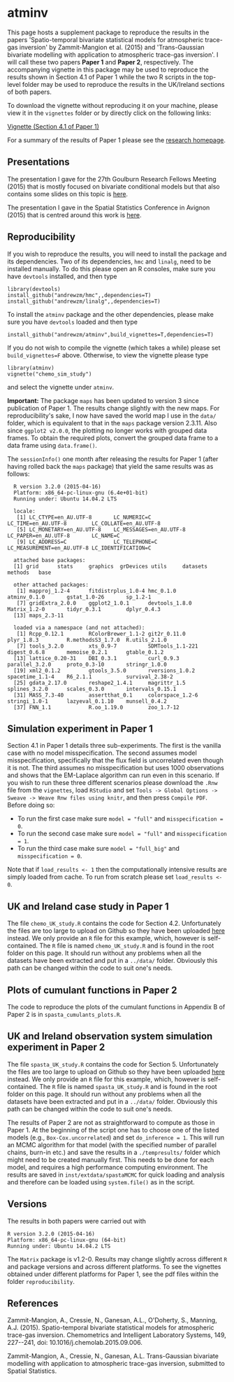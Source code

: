 atminv
=====

This page hosts a supplement package to reproduce the results in the papers 'Spatio-temporal bivariate statistical models for atmospheric trace-gas inversion' by Zammit-Mangion et al. (2015) and  'Trans-Gaussian bivariate modelling with application to atmospheric trace-gas inversion'. I will call these two papers **Paper 1** and **Paper 2**, respectively. The accompanying vignette in this package may be used to reproduce the results shown in Section 4.1 of Paper 1 while the two R scripts in the top-level folder may be used to reproduce the results in the UK/Ireland sections of both papers.

To download the vignette without reproducing it on your machine, please view it in the `vignettes` folder or by directly click on the following links:

[Vignette (Section 4.1 of Paper 1)](https://github.com/andrewzm/atminv/blob/master/vignettes/chemo_sim_study.pdf?raw=true)

For a summary of the results of Paper 1 please see the [research homepage](http://niasra.uow.edu.au/cei/research/UOW202715).

Presentations
-----

The presentation I gave for the 27th Goulburn Research Fellows Meeting (2015) that is mostly focused on bivariate conditional models but that also contains some slides on this topic is [here](https://github.com/andrewzm/bicon/blob/master/pres/2015_03_Goulburn.pdf?raw=true).

The presentation I gave in the Spatial Statistics Conference in Avignon (2015) that is centred around this work is [here](https://github.com/andrewzm/bicon/blob/master/pres/2015_06_Zammit.pdf?raw=true).

Reproducibility 
-------
    
If you wish to reproduce the results, you will need to install the package and its dependencies. Two of its dependencies, `hmc` and `linalg`, need to be installed manually. To do this please open an R consoles, make sure you have `devtools` installed, and then type

    library(devtools)
    install_github("andrewzm/hmc",,dependencies=T)
    install_github("andrewzm/linalg",,dependencies=T)

To install the `atminv` package and the other dependencies, please make sure you have `devtools` loaded and then type

    install_github("andrewzm/atminv",build_vignettes=T,dependencies=T)
  
If you do not wish to compile the vignette (which takes a while) please set `build_vignettes=F` above. Otherwise, to view the vignette please type

    library(atminv)
    vignette("chemo_sim_study")
    
and select the vignette under `atminv`.

**Important:** The package `maps` has been updated to version 3 since publication of Paper 1. The results change slightly with the new maps. For reproducibility's sake, I now have saved the world map I use in the `data/` folder, which is equivalent to that in the `maps` package version 2.3.11. Also since `ggplot2 v2.0.0`, the plotting no longer works with grouped data frames. To obtain the required plots, convert the grouped data frame to a data frame using `data.frame()`.

The `sessionInfo()` one month after releasing the results for Paper 1 (after having rolled back the `maps` package) that yield the same results was as follows:

      R version 3.2.0 (2015-04-16)
      Platform: x86_64-pc-linux-gnu (6.4e+01-bit)
      Running under: Ubuntu 14.04.2 LTS

      locale:
       [1] LC_CTYPE=en_AU.UTF-8       LC_NUMERIC=C               LC_TIME=en_AU.UTF-8        LC_COLLATE=en_AU.UTF-8    
       [5] LC_MONETARY=en_AU.UTF-8    LC_MESSAGES=en_AU.UTF-8    LC_PAPER=en_AU.UTF-8       LC_NAME=C                 
       [9] LC_ADDRESS=C               LC_TELEPHONE=C             LC_MEASUREMENT=en_AU.UTF-8 LC_IDENTIFICATION=C       

      attached base packages:
      [1] grid      stats     graphics  grDevices utils     datasets  methods   base     

      other attached packages:
       [1] mapproj_1.2-4      fitdistrplus_1.0-4 hmc_0.1.0          atminv_0.1.0       gstat_1.0-26       sp_1.2-1          
       [7] gridExtra_2.0.0    ggplot2_1.0.1      devtools_1.8.0     Matrix_1.2-0       tidyr_0.3.1        dplyr_0.4.3       
      [13] maps_2.3-11       

      loaded via a namespace (and not attached):
       [1] Rcpp_0.12.1        RColorBrewer_1.1-2 git2r_0.11.0       plyr_1.8.3         R.methodsS3_1.7.0  R.utils_2.1.0     
       [7] tools_3.2.0        xts_0.9-7          SDMTools_1.1-221   digest_0.6.8       memoise_0.2.1      gtable_0.1.2      
      [13] lattice_0.20-31    DBI_0.3.1          curl_0.9.3         parallel_3.2.0     proto_0.3-10       stringr_1.0.0     
      [19] xml2_0.1.2         gtools_3.5.0       rversions_1.0.2    spacetime_1.1-4    R6_2.1.1           survival_2.38-2   
      [25] gdata_2.17.0       reshape2_1.4.1     magrittr_1.5       splines_3.2.0      scales_0.3.0       intervals_0.15.1  
      [31] MASS_7.3-40        assertthat_0.1     colorspace_1.2-6   stringi_1.0-1      lazyeval_0.1.10    munsell_0.4.2     
      [37] FNN_1.1            R.oo_1.19.0        zoo_1.7-12        


Simulation experiment in Paper 1
-------

Section 4.1 in Paper 1 details three sub-experiments. The first is the vanilla case with no model misspecification. The second assumes model misspecification, specifically that the flux field is uncorrelated even though it is not. The third assumes no misspecification but uses 1000 observations and shows that the EM-Laplace algorithm can run even in this scenario. If you wish to run these three different scenarios please download the `.Rnw` file from the `vignettes`, load `RStudio` and set `Tools -> Global Options -> Sweave -> Weave Rnw files using knitr`, and then press `Compile PDF`. Before doing so:

- To run the first case make sure `model = "full"` and `misspecification = 0`.
- To run the second case make sure `model = "full"` and `misspecification = 1`.
- To run the third case make sure `model = "full_big"` and `misspecification = 0`.

Note that if `load_results <- 1` then the computationally intensive results are simply loaded from cache. To run from scratch please set `load_results <- 0`.

UK and Ireland case study in Paper 1
-------

The file `chemo_UK_study.R` contains the code for Section 4.2. Unfortunately the files are too large to upload on Github so they have been uploaded [here](http://hpc.niasra.uow.edu.au/ckan/dataset/example-dataset-for-atmospheric-trace-gas-inversion) instead. We only provide an `R` file for this example, which, however is self-contained. The `R` file is named `chemo_UK_study.R` and is found in the root folder on this page. It should run without any problems when all the datasets have been extracted and put in a `../data/` folder. Obviously this path can be changed within the code to suit one's needs.

Plots of cumulant functions in Paper 2
-------

The code to reproduce the plots of the cumulant functions in Appendix B of Paper 2 is in `spasta_cumulants_plots.R`.


UK and Ireland observation system simulation experiment in Paper 2
-------

The file `spasta_UK_study.R` contains the code for Section 5. Unfortunately the files are too large to upload on Github so they have been uploaded [here](http://hpc.niasra.uow.edu.au/ckan/dataset/example-dataset-for-atmospheric-trace-gas-inversion) instead. We only provide an `R` file for this example, which, however is self-contained. The `R` file is named `spasta_UK_study.R` and is found in the root folder on this page. It should run without any problems when all the datasets have been extracted and put in a `../data/` folder. Obviously this path can be changed within the code to suit one's needs.

The results of Paper 2 are not as straightforward to compute as those in Paper 1. At the beginning of the script one has to choose one of the listed models (e.g., `Box-Cox.uncorrelated`) and set `do_inference = 1`. This will run an MCMC algorithm for that model (with the specified number of parallel chains, burn-in etc.) and save the results in a `./tempresults/` folder which might need to be created manually first. This needs to be done for each model, and requires a high performance computing environment. The results are saved in `inst/extdata/spastaMCMC` for quick loading and analysis and therefore can be loaded using `system.file()` as in the script.


Versions
--------

The results in both papers were carried out with 

    R version 3.2.0 (2015-04-16)
    Platform: x86_64-pc-linux-gnu (64-bit)
    Running under: Ubuntu 14.04.2 LTS

The `Matrix` package is v1.2-0. Results may change slightly across different `R` and package versions and across different platforms. To see the vignettes obtained under different platforms for Paper 1, see the pdf files within the folder `reproducibility`.

References
-----

Zammit-Mangion, A., Cressie, N., Ganesan, A.L., O'Doherty, S., Manning, A.J. (2015). Spatio-temporal bivariate statistical models for atmospheric trace-gas inversion. Chemometrics and Intelligent Laboratory Systems, 149, 227--241, doi: 10.1016/j.chemolab.2015.09.006.

Zammit-Mangion, A., Cressie, N., Ganesan, A.L. Trans-Gaussian bivariate modelling with application to atmospheric trace-gas inversion, submitted to Spatial Statistics.

